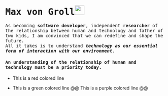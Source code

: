 # <samp>Max von Groll</samp><img src="https://github.com/maxgroll/maxgroll/blob/main/assets/robotic-hand.gif" width="30px" height="30px"></samp>

<samp>As becoming __software developer__, independent __researcher__ of the relationship between human and technology and father of two kids, I am convinced that we can redefine and shape the future. <br> All it takes is to understand ___technology as our essential form of interaction with our environment___.</samp><br>
#### <samp>__An understanding of the relationship of human and technology must be a priority today.__</samp>



- This is a red colored line
+ This is a green colored line
@@ This is a purple colored line @@



<!--
**maxgroll/maxgroll** is a ✨ _special_ ✨ repository because its `README.md` (this file) appears on your GitHub profile.

Here are some ideas to get you started:

- 🔭 I’m currently working on ...
- 🌱 I’m currently learning ...
- 👯 I’m looking to collaborate on ...
- 🤔 I’m looking for help with ...
- 💬 Ask me about ...
- 📫 How to reach me: ...
- 😄 Pronouns: ...
- ⚡ Fun fact: ...
-->
